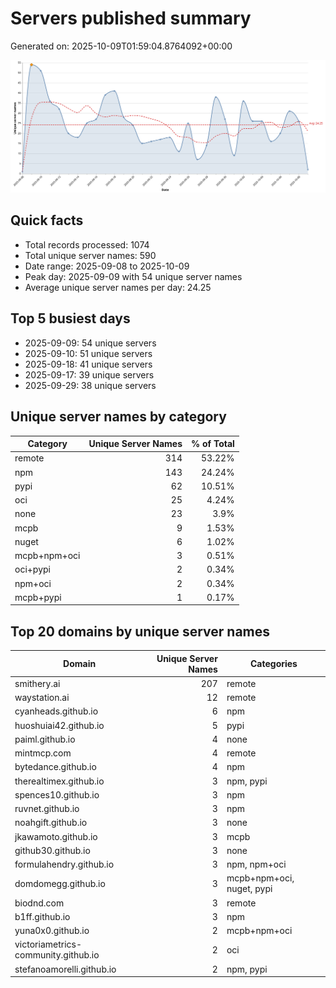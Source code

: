 # Servers published summary

Generated on: 2025-10-09T01:59:04.8764092+00:00

![Unique servers per day](servers-per-day.svg)

## Quick facts
- Total records processed: 1074
- Total unique server names: 590
- Date range: 2025-09-08 to 2025-10-09
- Peak day: 2025-09-09 with 54 unique server names
- Average unique server names per day: 24.25

## Top 5 busiest days
- 2025-09-09: 54 unique servers
- 2025-09-10: 51 unique servers
- 2025-09-18: 41 unique servers
- 2025-09-17: 39 unique servers
- 2025-09-29: 38 unique servers

## Unique server names by category

| Category | Unique Server Names | % of Total |
|----------|---------------------:|-----------:|
| remote | 314 | 53.22% |
| npm | 143 | 24.24% |
| pypi | 62 | 10.51% |
| oci | 25 | 4.24% |
| none | 23 | 3.9% |
| mcpb | 9 | 1.53% |
| nuget | 6 | 1.02% |
| mcpb+npm+oci | 3 | 0.51% |
| oci+pypi | 2 | 0.34% |
| npm+oci | 2 | 0.34% |
| mcpb+pypi | 1 | 0.17% |

## Top 20 domains by unique server names

| Domain | Unique Server Names | Categories |
|--------|---------------------:|------------|
| smithery.ai | 207 | remote |
| waystation.ai | 12 | remote |
| cyanheads.github.io | 6 | npm |
| huoshuiai42.github.io | 5 | pypi |
| paiml.github.io | 4 | none |
| mintmcp.com | 4 | remote |
| bytedance.github.io | 4 | npm |
| therealtimex.github.io | 3 | npm, pypi |
| spences10.github.io | 3 | npm |
| ruvnet.github.io | 3 | npm |
| noahgift.github.io | 3 | none |
| jkawamoto.github.io | 3 | mcpb |
| github30.github.io | 3 | none |
| formulahendry.github.io | 3 | npm, npm+oci |
| domdomegg.github.io | 3 | mcpb+npm+oci, nuget, pypi |
| biodnd.com | 3 | remote |
| b1ff.github.io | 3 | npm |
| yuna0x0.github.io | 2 | mcpb+npm+oci |
| victoriametrics-community.github.io | 2 | oci |
| stefanoamorelli.github.io | 2 | npm, pypi |
